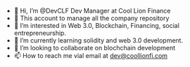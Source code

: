 - 👋 Hi, I’m @DevCLF Dev Manager at Cool Lion Finance
- 💪 This account to manage all the company repository 
- 👀 I’m interested in Web 3.0, Blockchain, Financing, social entrepreneurship.
- 🌱 I’m currently learning solidity and web 3.0 development.
- 💞️ I’m looking to collaborate on blochchain development
- 📫 How to reach me vial email at dev@coollionfi.com

<!---
DevCLF/DevCLF is a ✨ special ✨ repository because its `README.md` (this file) appears on your GitHub profile.
You can click the Preview link to take a look at your changes.
--->
